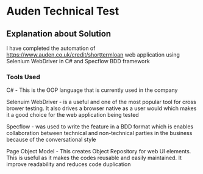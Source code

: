 # Auden Technical Test
 
## Explanation about Solution

I have completed the automation of https://www.auden.co.uk/credit/shorttermloan web application using Selenium WebDriver in C# and Specflow BDD framework

### Tools Used

C# - This is the OOP language that is currently used in the company  

Selenuim WebDriver - is a useful and one of the most popular tool for cross brower testing. It also drives a browser native as a user would which makes it a good choice for the web application being tested 

Specflow - was used to write the feature in a BDD format which is enables collaboration between technical and non-technical parties in the business because of the conversational style

Page Object Model - This creates Object Repository for web UI elements. This is useful as it makes the codes reusable and easily maintained. It improve readability and reduces code duplication  

